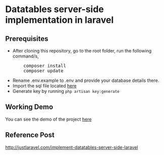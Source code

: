 # Datatables server-side implementation in laravel

## Prerequisites
<ul>
<li>After cloning this repository, go to the root folder, run the following command/s,
<pre>
    composer install
    composer update</pre>
</li>
<li>Rename .env.example to .env and provide your database details there.</li>
<li>Import the sql file located <a href="https://github.com/avinashn/datatables-implementation-laravel/blob/master/resources/assets/datatables_data.sql" target="_blank"> here </a></li>
<li>Generate key by running <code>php artisan key:generate</code></li>

</ul>

## Working Demo
You can see the demo of the project <a href="http://justlaravel.com/demos/implement-datatables-server-side-laravel/">here</a>

## Reference Post
<a href="http://justlaravel.com/implement-datatables-server-side-laravel">http://justlaravel.com/implement-datatables-server-side-laravel
</a>
